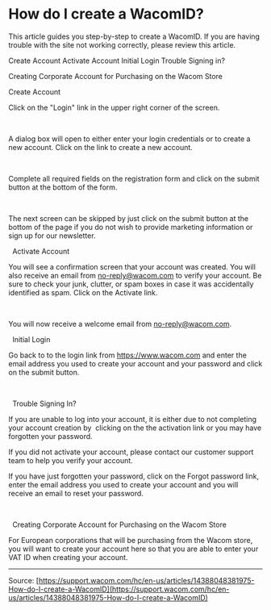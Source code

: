 # How do I create a WacomID?

This article guides you step-by-step to create a WacomID. If you are having trouble with the site not working correctly, please review this article.

Create Account
Activate Account
Initial Login
Trouble Signing in?



Creating Corporate Account for Purchasing on the Wacom Store


Create Account


Click on the "Login" link in the upper right corner of the screen.





 


A dialog box will open to either enter your login credentials or to create a new account. Click on the link to create a new account.





 


Complete all required fields on the registration form and click on the submit button at the bottom of the form.





 


The next screen can be skipped by just click on the submit button at the bottom of the page if you do not wish to provide marketing information or sign up for our newsletter.


 
Activate Account


You will see a confirmation screen that your account was created. You will also receive an email from no-reply@wacom.com to verify your account. Be sure to check your junk, clutter, or spam boxes in case it was accidentally identified as spam. Click on the Activate link.





 


You will now receive a welcome email from no-reply@wacom.com.





 
Initial Login


Go back to to the login link from https://www.wacom.com and enter the email address you used to create your account and your password and click on the submit button. 





 


 
Trouble Signing In?


If you are unable to log into your account, it is either due to not completing your account creation by  clicking on the the activation link or you may have forgotten your password.


If you did not activate your account, please contact our customer support team to help you verify your account.


If you have just forgotten your password, click on the Forgot password link, enter the email address you used to create your account and you will receive an email to reset your password.





 





 
Creating Corporate Account for Purchasing on the Wacom Store


For European corporations that will be purchasing from the Wacom store, you will want to create your account here so that you are able to enter your VAT ID when creating your account.

---
Source: [https://support.wacom.com/hc/en-us/articles/14388048381975-How-do-I-create-a-WacomID](https://support.wacom.com/hc/en-us/articles/14388048381975-How-do-I-create-a-WacomID)
